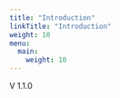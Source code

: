```yaml
---
title: "Introduction"
linkTitle: "Introduction"
weight: 10
menu:
  main:
    weight: 10
---
```


V 1.1.0